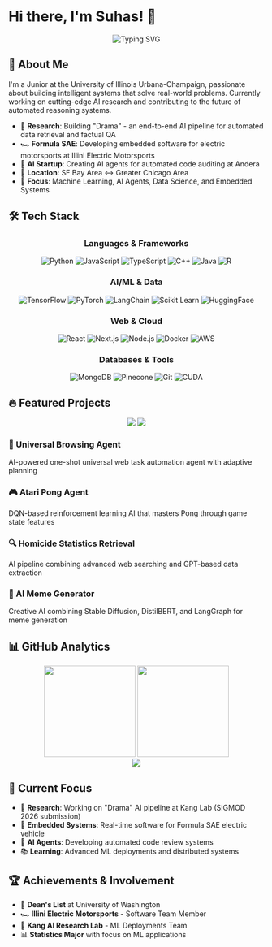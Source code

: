 # Hi there, I'm Suhas! 👋

<div align="center">
  
  ![Typing SVG](https://readme-typing-svg.herokuapp.com?font=Fira+Code&weight=500&size=28&pause=1000&color=6366F1&center=true&vCenter=true&width=600&lines=AI%2FML+Engineer+%26+Researcher;Building+Intelligent+Systems;Statistics+%40+UIUC+%7C+CS+Minor)
  
</div>

## 🚀 About Me

I'm a Junior at the University of Illinois Urbana-Champaign, passionate about building intelligent systems that solve real-world problems. Currently working on cutting-edge AI research and contributing to the future of automated reasoning systems.

- 🔬 **Research**: Building "Drama" - an end-to-end AI pipeline for automated data retrieval and factual QA
- 🏎️ **Formula SAE**: Developing embedded software for electric motorsports at Illini Electric Motorsports
- 🤖 **AI Startup**: Creating AI agents for automated code auditing at Andera
- 📍 **Location**: SF Bay Area ↔️ Greater Chicago Area
- 🎯 **Focus**: Machine Learning, AI Agents, Data Science, and Embedded Systems

## 🛠️ Tech Stack

<div align="center">

### Languages & Frameworks
![Python](https://img.shields.io/badge/Python-3776AB?style=for-the-badge&logo=python&logoColor=white)
![JavaScript](https://img.shields.io/badge/JavaScript-F7DF1E?style=for-the-badge&logo=javascript&logoColor=black)
![TypeScript](https://img.shields.io/badge/TypeScript-007ACC?style=for-the-badge&logo=typescript&logoColor=white)
![C++](https://img.shields.io/badge/C++-00599C?style=for-the-badge&logo=cplusplus&logoColor=white)
![Java](https://img.shields.io/badge/Java-ED8B00?style=for-the-badge&logo=openjdk&logoColor=white)
![R](https://img.shields.io/badge/R-276DC3?style=for-the-badge&logo=r&logoColor=white)

### AI/ML & Data
![TensorFlow](https://img.shields.io/badge/TensorFlow-FF6F00?style=for-the-badge&logo=tensorflow&logoColor=white)
![PyTorch](https://img.shields.io/badge/PyTorch-EE4C2C?style=for-the-badge&logo=pytorch&logoColor=white)
![LangChain](https://img.shields.io/badge/LangChain-1C3C3C?style=for-the-badge&logo=langchain&logoColor=white)
![Scikit Learn](https://img.shields.io/badge/scikit_learn-F7931E?style=for-the-badge&logo=scikit-learn&logoColor=white)
![HuggingFace](https://img.shields.io/badge/🤗_Hugging_Face-FFD21E?style=for-the-badge&logoColor=black)

### Web & Cloud
![React](https://img.shields.io/badge/React-20232A?style=for-the-badge&logo=react&logoColor=61DAFB)
![Next.js](https://img.shields.io/badge/Next.js-000000?style=for-the-badge&logo=nextdotjs&logoColor=white)
![Node.js](https://img.shields.io/badge/Node.js-43853D?style=for-the-badge&logo=node-dot-js&logoColor=white)
![Docker](https://img.shields.io/badge/Docker-2496ED?style=for-the-badge&logo=docker&logoColor=white)
![AWS](https://img.shields.io/badge/AWS-232F3E?style=for-the-badge&logo=amazon-aws&logoColor=white)

### Databases & Tools
![MongoDB](https://img.shields.io/badge/MongoDB-4EA94B?style=for-the-badge&logo=mongodb&logoColor=white)
![Pinecone](https://img.shields.io/badge/Pinecone-000000?style=for-the-badge&logo=pinecone&logoColor=white)
![Git](https://img.shields.io/badge/Git-F05032?style=for-the-badge&logo=git&logoColor=white)
![CUDA](https://img.shields.io/badge/CUDA-76B900?style=for-the-badge&logo=nvidia&logoColor=white)

</div>

## 🔥 Featured Projects

<div align="center">
  <a href="#"><img src="https://github-readme-stats.vercel.app/api/pin/?username=yourusername&repo=universal-browsing-agent&theme=tokyonight&hide_border=true" /></a>
  <a href="#"><img src="https://github-readme-stats.vercel.app/api/pin/?username=yourusername&repo=atari-pong-agent&theme=tokyonight&hide_border=true" /></a>
</div>

### 🤖 Universal Browsing Agent
AI-powered one-shot universal web task automation agent with adaptive planning

### 🎮 Atari Pong Agent  
DQN-based reinforcement learning AI that masters Pong through game state features

### 🔍 Homicide Statistics Retrieval
AI pipeline combining advanced web searching and GPT-based data extraction

### 🎨 AI Meme Generator
Creative AI combining Stable Diffusion, DistilBERT, and LangGraph for meme generation

## 📊 GitHub Analytics

<div align="center">
  <img height="180em" src="https://github-readme-stats.vercel.app/api?username=yourusername&show_icons=true&theme=tokyonight&hide_border=true&count_private=true"/>
  <img height="180em" src="https://github-readme-stats.vercel.app/api/top-langs/?username=yourusername&layout=compact&theme=tokyonight&hide_border=true"/>
</div>

<div align="center">
  <img src="https://github-readme-streak-stats.herokuapp.com/?user=yourusername&theme=tokyonight&hide_border=true" />
</div>

## 🎯 Current Focus

- 🔬 **Research**: Working on "Drama" AI pipeline at Kang Lab (SIGMOD 2026 submission)
- 🚗 **Embedded Systems**: Real-time software for Formula SAE electric vehicle
- 🤖 **AI Agents**: Developing automated code review systems
- 📚 **Learning**: Advanced ML deployments and distributed systems

## 🏆 Achievements & Involvement

- 🌟 **Dean's List** at University of Washington
- 🏎️ **Illini Electric Motorsports** - Software Team Member
- 🔬 **Kang AI Research Lab** - ML Deployments Team
- 📊 **Statistics Major** with focus on ML applications

<!--
**suhaspal/suhaspal** is a ✨ _special_ ✨ repository because its `README.md` (this file) appears on your GitHub profile.

Here are some ideas to get you started:

- 🔭 I’m currently working on ...
- 🌱 I’m currently learning ...
- 👯 I’m looking to collaborate on ...
- 🤔 I’m looking for help with ...
- 💬 Ask me about ...
- 📫 How to reach me: ...
- 😄 Pronouns: ...
- ⚡ Fun fact: ...
-->

